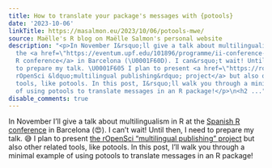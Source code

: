 ```yaml
---
title: How to translate your package's messages with {potools}
date: '2023-10-06'
linkTitle: https://masalmon.eu/2023/10/06/potools-mwe/
source: Maëlle's R blog on Maëlle Salmon's personal website
description: "<p>In November I&rsquo;ll give a talk about multilingualism in R at
  the <a href=\"https://eventum.upf.edu/101896/programme/ii-conference-of-r-and-xiii-workshop-for-r-users.html\">Spanish
  R conference</a> in Barcelona (\U0001F60D). I can&rsquo;t wait! Until then, I need
  to prepare my talk. \U0001F605 I plan to present <a href=\"https://ropensci.org/multilingual-publishing/\">the
  rOpenSci &ldquo;multilingual publishing&rdquo; project</a> but also other related
  tools, like potools. In this post, I&rsquo;ll walk you through a minimal example
  of using potools to translate messages in an R package!</p>\n<h2 ..."
disable_comments: true
---
```

<p>In November I&rsquo;ll give a talk about multilingualism in R at the <a href="https://eventum.upf.edu/101896/programme/ii-conference-of-r-and-xiii-workshop-for-r-users.html">Spanish R conference</a> in Barcelona (😍). I can&rsquo;t wait! Until then, I need to prepare my talk. 😅 I plan to present <a href="https://ropensci.org/multilingual-publishing/">the rOpenSci &ldquo;multilingual publishing&rdquo; project</a> but also other related tools, like potools. In this post, I&rsquo;ll walk you through a minimal example of using potools to translate messages in an R package!</p>
<h2 ...